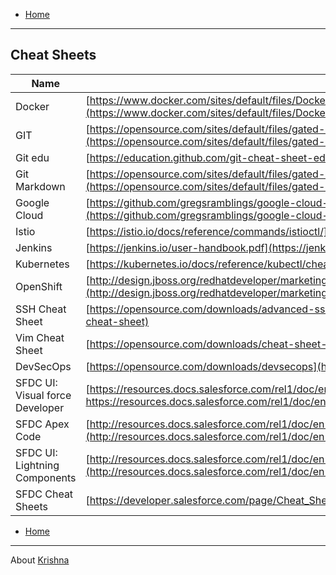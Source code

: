 
- [Home](README.md)
***

## Cheat Sheets

| Name | URL  |
| ------------- |-------------|
| Docker | [https://www.docker.com/sites/default/files/Docker_CheatSheet_08.09.2016_0.pdf](https://www.docker.com/sites/default/files/Docker_CheatSheet_08.09.2016_0.pdf) |
| GIT | [https://opensource.com/sites/default/files/gated-content/cheat_sheet_git_final.pdf](https://opensource.com/sites/default/files/gated-content/cheat_sheet_git_final.pdf) |
| Git edu | [https://education.github.com/git-cheat-sheet-education.pdf](https://education.github.com/git-cheat-sheet-education.pdf) |
| Git Markdown | [https://opensource.com/sites/default/files/gated-content/markdown_cheat_sheet_opensource.com_.pdf](https://opensource.com/sites/default/files/gated-content/markdown_cheat_sheet_opensource.com_.pdf)  |
| Google Cloud | [https://github.com/gregsramblings/google-cloud-4-words/raw/master/Brochure.pdf](https://github.com/gregsramblings/google-cloud-4-words/raw/master/Brochure.pdf)  |
| Istio | [https://istio.io/docs/reference/commands/istioctl/](https://istio.io/docs/reference/commands/istioctl/) |
| Jenkins | [https://jenkins.io/user-handbook.pdf](https://jenkins.io/user-handbook.pdf) |
| Kubernetes | [https://kubernetes.io/docs/reference/kubectl/cheatsheet/](https://kubernetes.io/docs/reference/kubectl/cheatsheet/) |
| OpenShift | [http://design.jboss.org/redhatdeveloper/marketing/openshift_cheatsheet/cheatsheet/images/openshift_cheat_sheet_r3v1.pdf](http://design.jboss.org/redhatdeveloper/marketing/openshift_cheatsheet/cheatsheet/images/openshift_cheat_sheet_r3v1.pdf) | 
| SSH Cheat Sheet | [https://opensource.com/downloads/advanced-ssh-cheat-sheet](https://opensource.com/downloads/advanced-ssh-cheat-sheet)  |
| Vim Cheat Sheet | [https://opensource.com/downloads/cheat-sheet-vim](https://opensource.com/downloads/cheat-sheet-vim)  |
| DevSecOps | [https://opensource.com/downloads/devsecops](https://opensource.com/downloads/devsecops)  |
| SFDC UI: Visual force Developer | [https://resources.docs.salesforce.com/rel1/doc/en-us/static/pdf/SF_Visualforce_Developer_cheatsheet_web.pdf]( https://resources.docs.salesforce.com/rel1/doc/en-us/static/pdf/SF_Visualforce_Developer_cheatsheet_web.pdf)  |
| SFDC Apex Code | [http://resources.docs.salesforce.com/rel1/doc/en-us/static/pdf/SF_Apex_Code_cheatsheet_web.pdf](http://resources.docs.salesforce.com/rel1/doc/en-us/static/pdf/SF_Apex_Code_cheatsheet_web.pdf )  |
| SFDC UI: Lightning Components | [http://resources.docs.salesforce.com/rel1/doc/en-us/static/pdf/SF_LightningComponents_cheatsheet_web.pdf](http://resources.docs.salesforce.com/rel1/doc/en-us/static/pdf/SF_LightningComponents_cheatsheet_web.pdf)  |
| SFDC Cheat Sheets | [https://developer.salesforce.com/page/Cheat_Sheets](https://developer.salesforce.com/page/Cheat_Sheets)  |




- [Home](README.md)
***

<!--

|  | [ ]( )  |
|  | [ ]( )  |
-->


About [Krishna](https://www.linkedin.com/in/krishnamanchikalapudi/)
